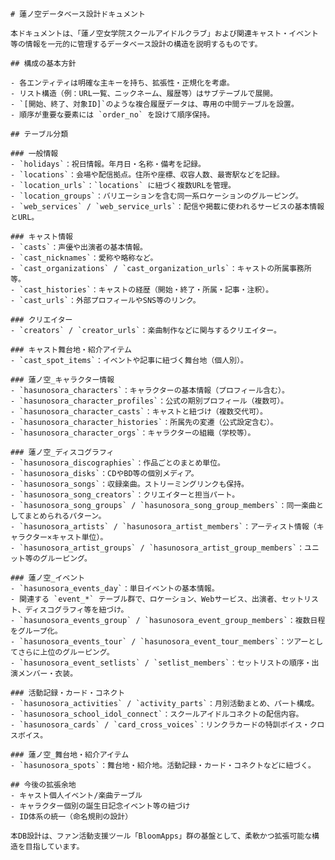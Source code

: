     # 蓮ノ空データベース設計ドキュメント

    本ドキュメントは、「蓮ノ空女学院スクールアイドルクラブ」および関連キャスト・イベント等の情報を一元的に管理するデータベース設計の構造を説明するものです。

    ## 構成の基本方針

    - 各エンティティは明確な主キーを持ち、拡張性・正規化を考慮。
    - リスト構造（例：URL一覧、ニックネーム、履歴等）はサブテーブルで展開。
    - `[開始、終了、対象ID]`のような複合履歴データは、専用の中間テーブルを設置。
    - 順序が重要な要素には `order_no` を設けて順序保持。

    ## テーブル分類

    ### 一般情報
    - `holidays`：祝日情報。年月日・名称・備考を記録。
    - `locations`：会場や配信拠点。住所や座標、収容人数、最寄駅などを記録。
    - `location_urls`：`locations` に紐づく複数URLを管理。
    - `location_groups`：バリエーションを含む同一系ロケーションのグルーピング。
    - `web_services` / `web_service_urls`：配信や掲載に使われるサービスの基本情報とURL。

    ### キャスト情報
    - `casts`：声優や出演者の基本情報。
    - `cast_nicknames`：愛称や略称など。
    - `cast_organizations` / `cast_organization_urls`：キャストの所属事務所等。
    - `cast_histories`：キャストの経歴（開始・終了・所属・記事・注釈）。
    - `cast_urls`：外部プロフィールやSNS等のリンク。

    ### クリエイター
    - `creators` / `creator_urls`：楽曲制作などに関与するクリエイター。

    ### キャスト舞台地・紹介アイテム
    - `cast_spot_items`：イベントや記事に紐づく舞台地（個人別）。

    ### 蓮ノ空_キャラクター情報
    - `hasunosora_characters`：キャラクターの基本情報（プロフィール含む）。
    - `hasunosora_character_profiles`：公式の期別プロフィール（複数可）。
    - `hasunosora_character_casts`：キャストと紐づけ（複数交代可）。
    - `hasunosora_character_histories`：所属先の変遷（公式設定含む）。
    - `hasunosora_character_orgs`：キャラクターの組織（学校等）。

    ### 蓮ノ空_ディスコグラフィ
    - `hasunosora_discographies`：作品ごとのまとめ単位。
    - `hasunosora_disks`：CDやBD等の個別メディア。
    - `hasunosora_songs`：収録楽曲。ストリーミングリンクも保持。
    - `hasunosora_song_creators`：クリエイターと担当パート。
    - `hasunosora_song_groups` / `hasunosora_song_group_members`：同一楽曲としてまとめられるパターン。
    - `hasunosora_artists` / `hasunosora_artist_members`：アーティスト情報（キャラクター×キャスト単位）。
    - `hasunosora_artist_groups` / `hasunosora_artist_group_members`：ユニット等のグルーピング。

    ### 蓮ノ空_イベント
    - `hasunosora_events_day`：単日イベントの基本情報。
    - 関連する `event_*` テーブル群で、ロケーション、Webサービス、出演者、セットリスト、ディスコグラフィ等を紐づけ。
    - `hasunosora_events_group` / `hasunosora_event_group_members`：複数日程をグループ化。
    - `hasunosora_events_tour` / `hasunosora_event_tour_members`：ツアーとしてさらに上位のグルーピング。
    - `hasunosora_event_setlists` / `setlist_members`：セットリストの順序・出演メンバー・衣装。

    ### 活動記録・カード・コネクト
    - `hasunosora_activities` / `activity_parts`：月別活動まとめ、パート構成。
    - `hasunosora_school_idol_connect`：スクールアイドルコネクトの配信内容。
    - `hasunosora_cards` / `card_cross_voices`：リンクラカードの特訓ボイス・クロスボイス。

    ### 蓮ノ空_舞台地・紹介アイテム
    - `hasunosora_spots`：舞台地・紹介地。活動記録・カード・コネクトなどに紐づく。

    ## 今後の拡張余地
    - キャスト個人イベント/楽曲テーブル
    - キャラクター個別の誕生日記念イベント等の紐づけ
    - ID体系の統一（命名規則の設計）

    本DB設計は、ファン活動支援ツール「BloomApps」群の基盤として、柔軟かつ拡張可能な構造を目指しています。